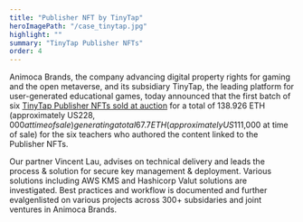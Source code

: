 ```yaml
---
title: "Publisher NFT by TinyTap"
heroImagePath: "/case_tinytap.jpg"
highlight: ""
summary: "TinyTap Publisher NFTs"
order: 4
---
```


 Animoca Brands, the company advancing digital property rights for gaming and the open metaverse, and its subsidiary TinyTap, the leading platform for user-generated educational games, today announced that the first batch of six [TinyTap Publisher NFTs sold at auction](https://www.animocabrands.com/tinytap-first-publisher-nfts-sold-out-generating-138eth-that-is-shared-with-6-teachers) for a total of 138.926 ETH (approximately US$228,000 at time of sale) generating a total 67.7 ETH (approximately US$111,000 at time of sale) for the six teachers who authored the content linked to the Publisher NFTs.


Our partner Vincent Lau, advises on technical delivery and leads the process & solution for secure key management & deployment. Various solutions including AWS KMS and Hashicorp Valut solutions are investigated. Best practices and workflow is documented and further evalgenlisted on various projects across 300+ subsidaries and joint ventures in Animoca Brands.